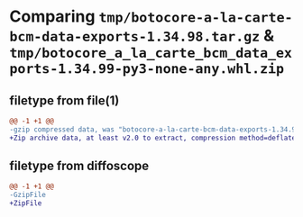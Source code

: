 # Comparing `tmp/botocore-a-la-carte-bcm-data-exports-1.34.98.tar.gz` & `tmp/botocore_a_la_carte_bcm_data_exports-1.34.99-py3-none-any.whl.zip`

## filetype from file(1)

```diff
@@ -1 +1 @@
-gzip compressed data, was "botocore-a-la-carte-bcm-data-exports-1.34.98.tar", last modified: Sat May  4 01:01:18 2024, max compression
+Zip archive data, at least v2.0 to extract, compression method=deflate
```

## filetype from diffoscope

```diff
@@ -1 +1 @@
-GzipFile
+ZipFile
```


